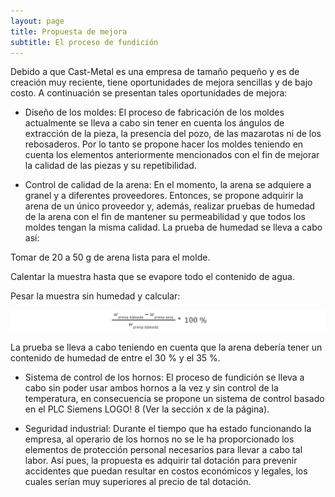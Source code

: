 ```yaml
---
layout: page
title: Propuesta de mejora
subtitle: El proceso de fundición
---
```



Debido a que Cast-Metal es una empresa de tamaño pequeño y es de creación muy reciente, tiene oportunidades de mejora sencillas y de bajo costo.
A continuación se presentan tales oportunidades de mejora:

* Diseño de los moldes:
El proceso de fabricación de los moldes actualmente se lleva a cabo sin tener en cuenta los ángulos de extracción de la pieza, la presencia del pozo, de las mazarotas ni de los rebosaderos. Por lo tanto se propone hacer los moldes teniendo en cuenta los elementos anteriormente mencionados con el fin de mejorar la calidad de las piezas y su repetibilidad.

* Control de calidad de la arena:
En el momento, la arena se adquiere a granel y a diferentes proveedores. Entonces, se propone adquirir la arena de un único proveedor y, además, realizar pruebas de humedad de la arena con el fin de mantener su permeabilidad y que todos los moldes tengan la misma calidad.
La prueba de humedad se lleva a cabo así:

Tomar de 20 a 50 g de arena lista para el molde.

Calentar la muestra hasta que se evapore todo el contenido de agua.

Pesar la muestra sin humedad y calcular:

![EcHum](/assets/img/EcHum.jpg)


La prueba se lleva a cabo teniendo en cuenta que la arena debería tener un contenido de humedad de entre el 30 % y el 35 %.

* Sistema de control de los hornos:
El proceso de fundición se lleva a cabo sin poder usar ambos hornos a la vez y sin control de la temperatura, en consecuencia se propone un sistema de control basado en el PLC Siemens LOGO! 8 (Ver la sección x de la página).

* Seguridad industrial:
Durante el tiempo que ha estado funcionando la empresa, al operario de los hornos no se le ha proporcionado los elementos de protección personal necesarios para llevar a cabo tal labor. Así pues, la propuesta es adquirir tal dotación para prevenir accidentes que puedan resultar en costos económicos y legales, los cuales serían muy superiores al precio de tal dotación.

